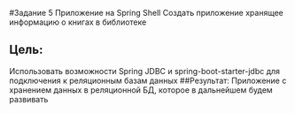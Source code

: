 #Задание 5
Приложение на Spring Shell
Создать приложение хранящее информацию о книгах в библиотеке
## Цель:
Использовать возможности Spring JDBC и spring-boot-starter-jdbc для подключения к реляционным базам данных
##Результат: 
Приложение с хранением данных в реляционной БД, которое в дальнейшем будем развивать
